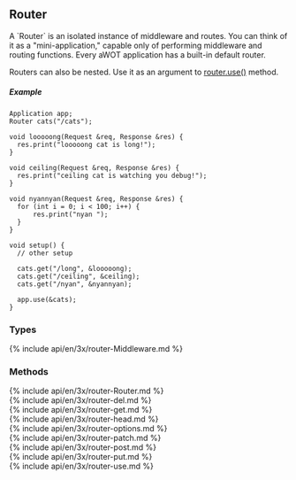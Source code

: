 <h2 id="router">Router</h2>

<section markdown="1">
A `Router` is an isolated instance of middleware and routes. You can think of it
as a "mini-application," capable only of performing middleware and routing
functions. Every aWOT application has a built-in default router.

Routers can also be nested. Use it as an argument to [router.use()](#router.use) method.

##### Example
```arduino
Application app;
Router cats("/cats");

void looooong(Request &req, Response &res) {
  res.print("looooong cat is long!");
}

void ceiling(Request &req, Response &res) {
  res.print("ceiling cat is watching you debug!");
}

void nyannyan(Request &req, Response &res) {
  for (int i = 0; i < 100; i++) {
      res.print("nyan ");
  }
}

void setup() {
  // other setup

  cats.get("/long", &looooong);
  cats.get("/ceiling", &ceiling);
  cats.get("/nyan", &nyannyan);

  app.use(&cats);
}
```

</section>

<h3 id='router-types'>Types</h3>

<section markdown="1">
  {% include api/en/3x/router-Middleware.md %}
</section>

<h3 id='router-methods'>Methods</h3>

<section markdown="1">
  {% include api/en/3x/router-Router.md %}
</section>

<section markdown="1">
  {% include api/en/3x/router-del.md %}
</section>

<section markdown="1">
  {% include api/en/3x/router-get.md %}
</section>

<section markdown="1">
  {% include api/en/3x/router-head.md %}
</section>

<section markdown="1">
  {% include api/en/3x/router-options.md %}
</section>
<section markdown="1">
  {% include api/en/3x/router-patch.md %}
</section>

<section markdown="1">
  {% include api/en/3x/router-post.md %}
</section>

<section markdown="1">
  {% include api/en/3x/router-put.md %}
</section>

<section markdown="1">
  {% include api/en/3x/router-use.md %}
</section>

